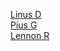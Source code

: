 [Linus D](https://github.com/Steinschnueffler/)  
[Pius G](https://github.com/?/)  
[Lennon R](https://github.com/?/)  
